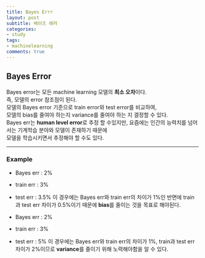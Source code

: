 ```yaml
---
title: Bayes Errr
layout: post
subtitle: 베이즈 에러
categories:
- study
tags:
- machinelearning
comments: true
---
```


## Bayes Error
Bayes error는 모든 machine learning 모델의 **최소 오차**이다.  
즉, 모델의 error 참조점이 된다.  
모델의 Bayes error 기준으로 train error와 test error를 비교하여,  
모델의 bias를 줄여야 하는지 variance를 줄여야 하는 지 결정할 수 있다.  
Bayes err는 **human level error**로 추정 할 수있지만, 요즘에는 인간의 능력치를 넘어서는 기계학습 분야와 모델이 존재하기 때문에  
모델을 학습시키면서 추정해야 할 수도 있다.

---

### Example
- Bayes err : 2%
- train err : 3%
- test err : 3.5% 
이 경우에는 Bayes err와 train err의 차이가 1%인 반면에 train과 test err 차이가 0.5%이기 때문에 **bias**를 줄이는 것을 목표로 해야된다.

- Bayes err : 2%
- train err : 3%
- test err : 5% 
이 경우에는 Bayes err와 train err의 차이가 1%, train과 test err 차이가 2%이므로 **variance**를 줄이기 위해 노력해야함을 알 수 있다.

